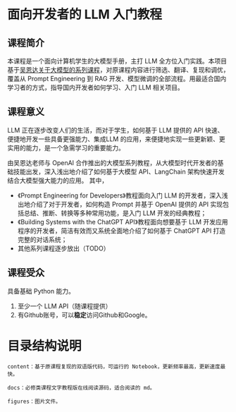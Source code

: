 

# 面向开发者的 LLM 入门教程

## 课程简介

本课程是一个面向计算机学生的大模型手册，主打 LLM 全方位入门实践。本项目基于[吴恩达关于大模型的系列课程](https://learn.deeplearning.ai)，对原课程内容进行筛选、翻译、复现和调优，覆盖从 Prompt Engineering 到 RAG 开发、模型微调的全部流程。用最适合国内学习者的方式，指导国内开发者如何学习、入门 LLM 相关项目。


## 课程意义

LLM 正在逐步改变人们的生活，而对于学生，如何基于 LLM 提供的 API 快速、便捷地开发一些具备更强能力、集成LLM 的应用，来便捷地实现一些更新颖、更实用的能力，是一个急需学习的重要能力。

由吴恩达老师与 OpenAI 合作推出的大模型系列教程，从大模型时代开发者的基础技能出发，深入浅出地介绍了如何基于大模型 API、LangChain 架构快速开发结合大模型强大能力的应用。
其中，
- 《Prompt Engineering for Developers》教程面向入门 LLM 的开发者，深入浅出地介绍了对于开发者，如何构造 Prompt 并基于 OpenAI 提供的 API 实现包括总结、推断、转换等多种常用功能，是入门 LLM 开发的经典教程；
- 《Building Systems with the ChatGPT API》教程面向想要基于 LLM 开发应用程序的开发者，简洁有效而又系统全面地介绍了如何基于 ChatGPT API 打造完整的对话系统；
- 其他系列课程逐步放出（TODO）

## 课程受众

具备基础 Python 能力。

1. 至少一个 LLM API（随课程提供）
2. 有Github账号，可以**稳定**访问Github和Google。


# 目录结构说明

    content：基于原课程复现的双语版代码，可运行的 Notebook，更新频率最高，更新速度最快。
    
    docs：必修类课程文字教程版在线阅读源码，适合阅读的 md。
    
    figures：图片文件。
